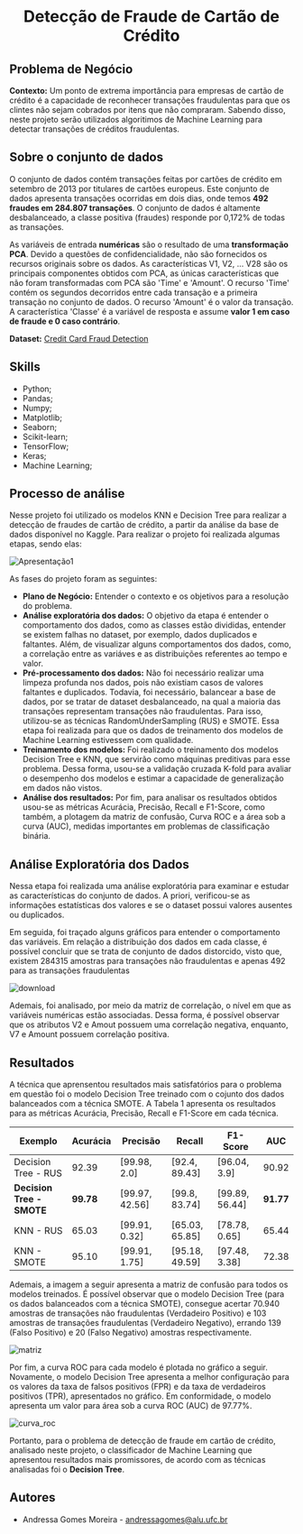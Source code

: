 <h1 align="center">Detecção de Fraude de Cartão de Crédito</h1>

## Problema de Negócio

**Contexto:** Um ponto de extrema importância para empresas de cartão de crédito é a capacidade de reconhecer transações fraudulentas para que os clintes não sejam cobrados por itens que não compraram. Sabendo disso, neste projeto serão utilizados algoritimos de Machine Learning para detectar transações de créditos fraudulentas.

## Sobre o conjunto de dados
O conjunto de dados contém transações feitas por cartões de crédito em setembro de 2013 por titulares de cartões europeus.
Este conjunto de dados apresenta transações ocorridas em dois dias, onde temos **492 fraudes em 284.807 transações**. O conjunto de dados é altamente desbalanceado, a classe positiva (fraudes) responde por 0,172% de todas as transações.

As variáveis de entrada **numéricas** são o resultado de uma **transformação PCA**. Devido a questões de confidencialidade, não são fornecidos os recursos originais sobre os dados. As características V1, V2, … V28 são os principais componentes obtidos com PCA, as únicas características que não foram transformadas com PCA são 'Time' e 'Amount'. O recurso 'Time' contém os segundos decorridos entre cada transação e a primeira transação no conjunto de dados. O recurso 'Amount' é o valor da transação. A característica 'Classe' é a variável de resposta e assume **valor 1 em caso de fraude e 0 caso contrário**.

**Dataset:** [Credit Card Fraud Detection](https://www.kaggle.com/datasets/mlg-ulb/creditcardfraud)

## Skills
- Python;
- Pandas;
- Numpy;
- Matplotlib;
- Seaborn;
- Scikit-learn;
- TensorFlow;
- Keras;
- Machine Learning;

## Processo de análise
Nesse projeto foi utilizado os modelos KNN e Decision Tree para realizar a detecção de fraudes de cartão de crédito, a partir da análise da base de dados disponível no Kaggle. Para realizar o projeto foi realizada algumas etapas, sendo elas:

![Apresentação1](https://github.com/andressagomes26/credit_card_fraud_detection/assets/60404990/ec430bfc-168b-480b-a565-719ea58f12a1)

As fases do projeto foram as seguintes: 

- **Plano de Negócio:** Entender o contexto e os objetivos para a resolução do problema.
- **Análise exploratória dos dados:** O objetivo da etapa é entender o comportamento dos dados, como as classes estão divididas, entender se existem falhas no dataset, por exemplo, dados duplicados e faltantes. Além, de visualizar alguns comportamentos dos dados, como, a correlação entre as variáves e as distribuições referentes ao tempo e valor.
- **Pré-processamento dos dados:** Não foi necessário realizar uma limpeza profunda nos dados, pois não existiam casos de valores faltantes e duplicados. Todavia, foi necessário, balancear a base de dados, por se tratar de dataset desbalanceado, na qual a maioria das transações representam transações não fraudulentas. Para isso, utilizou-se as técnicas RandomUnderSampling (RUS) e SMOTE. Essa etapa foi realizada para que os dados de treinamento dos modelos de Machine Learning estivessem com qualidade.
- **Treinamento dos modelos:** Foi realizado o treinamento dos modelos Decision Tree e KNN, que servirão como máquinas preditivas para esse problema. Dessa forma, usou-se a validação cruzada K-fold para avaliar o desempenho dos modelos e estimar a capacidade de generalização em dados não vistos.
- **Análise dos resultados:** Por fim, para analisar os resultados obtidos usou-se as métricas Acurácia, Precisão, Recall e F1-Score, como também, a plotagem da matriz de confusão, Curva ROC e a área sob a curva (AUC), medidas importantes em problemas de classificação binária.

## Análise Exploratória dos Dados
Nessa etapa foi realizada uma análise exploratória para examinar e estudar as características do conjunto de dados. A priori, verificou-se as informações estatísticas dos valores e se o dataset possui valores ausentes ou duplicados. 

Em seguida, foi traçado alguns gráficos para entender o comportamento das variáveis. Em relação a distribuição dos dados em cada classe, é possível concluir que se trata de conjunto de dados distorcido, visto que, existem 284315 amostras para transações não fraudulentas e apenas 492 para as transações fraudulentas

![download](https://github.com/andressagomes26/credit_card_fraud_detection/assets/60404990/e92e01ea-bd52-4450-88be-d13d3c5869d6)

Ademais, foi analisado, por meio da matriz de correlação, o nível em que as variáveis numéricas estão associadas. Dessa forma, é possível observar que os atributos V2 e Amout possuem uma correlação negativa, enquanto, V7 e Amount possuem correlação positiva. 



## Resultados

A técnica que aprensentou resultados mais satisfatórios para o problema em questão foi o modelo Decision Tree treinado com o cojunto dos dados balanceados com a técnica SMOTE. A Tabela 1 apresenta os resultados para as métricas Acurácia, Precisão, Recall e F1-Score em cada técnica.

Exemplo   | Acurácia | Precisão | Recall | F1-Score | AUC
--------- | -------- | -------- | -------- | -------- | --------
Decision Tree - RUS | 92.39 | [99.98, 2.0] | [92.4, 89.43] | [96.04, 3.9] | 90.92 |
**Decision Tree - SMOTE** | **99.78** |	[99.97, 42.56]	| [99.8, 83.74] |	[99.89, 56.44]	 | **91.77** |
KNN - RUS | 65.03 |	[99.91, 0.32] |	[65.03, 65.85] |	[78.78, 0.65] |	65.44
KNN - SMOTE | 95.10 |	[99.91, 1.75] |	[95.18, 49.59] |	[97.48, 3.38]	| 72.38


Ademais, a imagem a seguir apresenta a matriz de confusão para todos os modelos treinados. É possível observar que o modelo Decision Tree (para os dados balanceados com a técnica SMOTE), consegue acertar 70.940 amostras de transações não fraudulentas (Verdadeiro Positivo) e 103 amostras de transações fraudulentas (Verdadeiro Negativo), errando 139 (Falso Positivo) e 20 (Falso Negativo) amostras respectivamente. 

![matriz](https://github.com/andressagomes26/credit_card_fraud_detection/assets/60404990/455ab9ba-4e5c-4505-abde-820fadcef720)

Por fim, a curva ROC para cada modelo é plotada no gráfico a seguir. Novamente, o modelo Decision Tree apresenta a melhor configuração para os valores da taxa de falsos positivos (FPR) e da taxa de verdadeiros positivos (TPR), apresentados no gráfico. Em conformidade, o modelo apresenta um valor para área sob a curva ROC (AUC) de 97.77%.
 
![curva_roc](https://github.com/andressagomes26/credit_card_fraud_detection/assets/60404990/056da439-c00a-4c8e-8bce-90058a78f502)

Portanto, para o problema de detecção de fraude em cartão de crédito, analisado neste projeto, o classificador de Machine Learning que apresentou resultados mais promissores, de acordo com as técnicas analisadas foi o **Decision Tree**.

## Autores
- Andressa Gomes Moreira - andressagomes@alu.ufc.br
